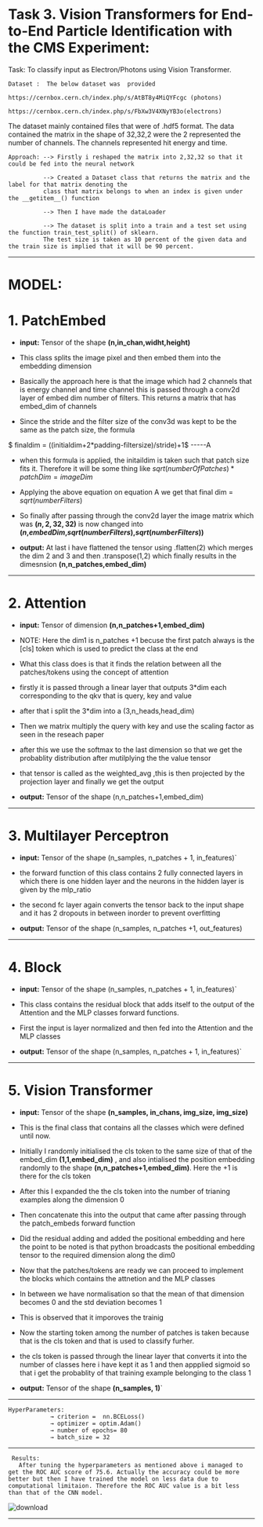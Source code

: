 # Task 3. Vision Transformers for End-to-End Particle Identification with the CMS Experiment:
         
Task: To classify input as Electron/Photons using Vision Transformer.

    Dataset :  The below dataset was  provided
                               https://cernbox.cern.ch/index.php/s/AtBT8y4MiQYFcgc (photons)	
 		                   https://cernbox.cern.ch/index.php/s/FbXw3V4XNyYB3o(electrons)
                             
The dataset mainly contained files that were of .hdf5 format. 
The data contained the matrix in the shape of 32,32,2 were the 2 represented the number of channels.
The channels represented hit energy and time.
             



	Approach: --> Firstly i reshaped the matrix into 2,32,32 so that it could be fed into the neural network 

              --> Created a Dataset class that returns the matrix and the label for that matrix denoting the 
              class that matrix belongs to when an index is given under the __getitem__() function 

              --> Then I have made the dataLoader        

              --> The dataset is split into a train and a test set using the function train_test_split() of sklearn. 
              The test size is taken as 10 percent of the given data and the train size is implied that it will be 90 percent.
------------------------------------------------------------------------------------------------------------------------------------------------------------------

# MODEL: 

# 1. **PatchEmbed**

* **input:** Tensor of the shape **(n,in_chan,widht,height)**

* This class splits the image pixel and then embed them into the embedding dimension

* Basically the approach here is that the image which had 2 channels that is energy channel and time channel this is passed through a conv2d layer of embed dim number of filters. This returns a matrix that has embed_dim of channels

* Since the stride and the filter size of the conv3d was kept to be the same as the patch size, the formula 

$ finaldim = ((initialdim+2*padding-filtersize)/stride)+1$  -----A

* when this formula is applied, the initaildim is taken such that patch size fits it. Therefore it will be some thing like $sqrt(numberOfPatches)* patchDim = imageDim$

* Applying the above equation on equation A we get that final dim = $sqrt(numberFilters)$

* So finally after passing through the conv2d layer the image matrix which was **$(n,2,32,32)$** is now changed into **($n$,$embedDim$,$sqrt(numberFilters)$,$sqrt(numberFilters)$)**

* **output:** At last i have flattened the tensor using .flatten(2) which merges the dim 2 and 3 and then .transpose(1,2) which finally results in the dimesnsion **(n,n_patches,embed_dim)**
                 
 ------------------------------------------------------------------------------------------------------------------------------------------------------------------
 
 # 2. **Attention**

* **input:** Tensor of dimension **(n,n_patches+1,embed_dim)**

* NOTE: Here the dim1 is n_patches +1 becuse the first patch always is the [cls] token which is used to predict the class at the end

* What this class does is that it finds the relation between all the patches/tokens using the concept of attention

* firstly it is passed through a linear layer that outputs 3*dim each corresponding to the qkv that is query, key and value

* after that i split the 3*dim into a (3,n_heads,head_dim)

* Then we matrix multiply the query with key and use the scaling factor as seen in the reseach paper

* after this we use the softmax to the last dimension so that we get the probablity distribution after mutilplying the the value tensor

* that tensor is called as the weighted_avg ,this is then projected by the projection layer and finally we get the output

* **output:** Tensor of the shape (n,n_patches+1,embed_dim)
------------------------------------------------------------------------------------------------------------------------------------------------------------------

# 3. Multilayer Perceptron

* **input:**  Tensor of the shape (n_samples, n_patches + 1, in_features)`

* the forward function of this class contains 2 fully connected layers in which there is one hidden layer and the neurons in the hidden layer is given by the mlp_ratio 

* the second fc layer again converts the tensor back to the input shape and it has 2 dropouts in between inorder to prevent overfitting 
        

* **output:** Tensor of the shape (n_samples, n_patches +1, out_features)
------------------------------------------------------------------------------------------------------------------------------------------------------------------

# 4. Block

* **input:** Tensor of the shape (n_samples, n_patches + 1, in_features)`

* This class contains the residual block that adds itself to the output of the Attention and the MLP classes forward functions.

* First the input is layer normalized and then fed into the Attention and the MLP classes 



* **output:** Tensor of the shape (n_samples, n_patches + 1, in_features)`
------------------------------------------------------------------------------------------------------------------------------------------------------------------

# 5. Vision Transformer

* **input:** Tensor of the shape **(n_samples, in_chans, img_size, img_size)**

* This is the final class that contains all the classes which were defined until now.

* Initially I randomly initialised the cls token to the same size of that of the embed_dim 
   **(1,1,embed_dim)** , and also intialised the position embedding randomly to the shape 
   **(n,n_patches+1,embed_dim)**. Here the +1 is there for the cls token
   
* After this I expanded the the cls token  into the number of trianing examples along the dimension 0

* Then concatenate this into the output that came after passing through the patch_embeds forward function 

* Did the residual adding and added the positional embedding and here the point to be noted is that python broadcasts the positional embedding tensor to the required dimension along the dim0

* Now that the patches/tokens are ready we can proceed to implement the blocks which contains the attnetion and the MLP classes

* In between we have normalisation so that the mean of that dimension becomes 0 and the std deviation becomes 1

* This is observed that it imporoves the trainig

* Now the starting token among the number of patches is taken because that is the cls token and that is used to classify furher.

* the cls token is passed through the linear layer that converts it into the number of classes here i have kept it as 1 and then appplied sigmoid so that i get the probablity of that training example belonging to the class 1


* **output:** Tensor of the shape **(n_samples, 1)**`
------------------------------------------------------------------------------------------------------------------------------------------------------------------
    HyperParameters:
                → criterion =  nn.BCELoss()
                → optimizer = optim.Adam()
                → number of epochs= 80
                → batch_size = 32
    
------------------------------------------------------------------------------------------------------------------------------------------------------------------
     Results:
       After tuning the hyperparameters as mentioned above i managed to get the ROC AUC score of 75.6. Actually the accuracy could be more better but then I have trained the model on less data due to computational limitaion. Therefore the ROC AUC value is a bit less than that of the CNN model.

![download](https://user-images.githubusercontent.com/102585626/227755202-659322de-bebd-40b5-9a4a-ed606e6b6fc8.png)

------------------------------------------------------------------------------------------------------------------------------------------------------------------
